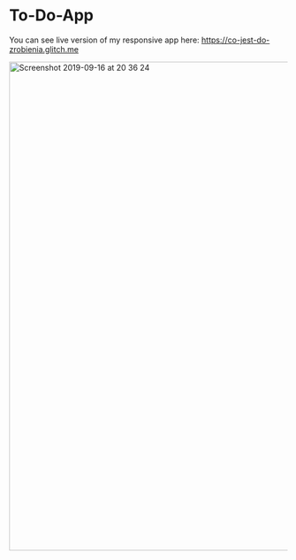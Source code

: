 # To-Do-App

You can see live version of my responsive app here: https://co-jest-do-zrobienia.glitch.me

<img width="884" alt="Screenshot 2019-09-16 at 20 36 24" src="https://user-images.githubusercontent.com/49204467/64983951-fb6ca580-d8c1-11e9-9770-366cc7e11051.png">
